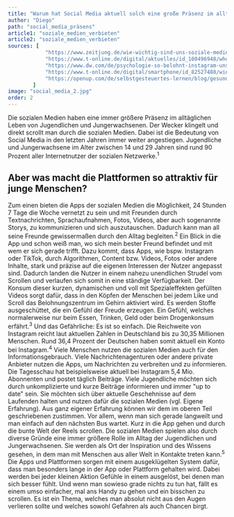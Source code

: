 ```yaml
---
title: "Warum hat Social Media aktuell solch eine große Präsenz im alltäglichen Leben?"
author: "Diego"
path: "social_media_präsens"
article1: "soziale_medien_verbieten"
article2: "soziale_medien_verbieten"
sources: [
            "https://www.zeitjung.de/wie-wichtig-sind-uns-soziale-medien-und-welche-rolle-spielen-sie-im-alltag/",
            "https://www.t-online.de/digital/aktuelles/id_100496948/who-studie-social-media-nutzung-bei-jugendlichen-weiter-angestiegen.html",
            "https://www.dw.com/de/psychologie-so-belohnt-instagram-unser-gehirn/a-49930845",
            "https://www.t-online.de/digital/smartphone/id_82527488/wie-funktioniert-instagram-anleitung-und-wichtigste-funktionen.html",
            "https://openup.com/de/selbstgesteuertes-lernen/blog/gesunder-umgang-social-media/"
        ]
image: "social_media_2.jpg"
order: 2
---
```



Die sozialen Medien haben eine immer größere Präsenz im alltäglichen Leben von Jugendlichen und Jungerwachsenen. Der Wecker klingelt und direkt scrollt man durch die sozialen Medien. Dabei ist die Bedeutung von Social Media in den letzten Jahren immer weiter angestiegen. Jugendliche und Jungerwachsene im Alter zwischen 14 und 29 Jahren sind rund 90 Prozent aller Internetnutzer der sozialen Netzwerke.<sup>1</sup>
## Aber was macht die Plattformen so attraktiv für junge Menschen?
Zum einen bieten die Apps der sozialen Medien die Möglichkeit, 24 Stunden 7 Tage die Woche vernetzt zu sein und mit Freunden durch Textnachrichten, Sprachaufnahmen, Fotos, Videos, aber auch sogenannte Storys, zu kommunizieren und sich auszutauschen. Dadurch kann man all seine Freunde gewissermaßen durch den Alltag begleiten.<sup>2</sup> Ein Blick in die App und schon weiß man, wo sich mein bester Freund befindet und mit wem er sich gerade trifft. Dazu kommt, dass Apps, wie bspw. Instagram oder TikTok, durch Algorithmen, Content bzw. Videos, Fotos oder andere Inhalte, stark und präzise auf die eigenen Interessen der Nutzer angepasst sind. Dadurch landen die Nutzer in einem nahezu unendlichen Strudel vom Scrollen und verlaufen sich somit in eine ständige Verfügbarkeit. Der Konsum dieser kurzen, dynamischen und voll mit Spezialeffekten gefüllten Videos sorgt dafür, dass in den Köpfen der Menschen bei jedem Like und Scroll das Belohnungszentrum im Gehirn aktiviert wird. Es werden Stoffe ausgeschüttet, die ein Gefühl der Freude erzeugen. Ein Gefühl, welches normalerweise nur beim Essen, Trinken, Geld oder beim Drogenkonsum erfährt.<sup>3</sup> Und das Gefährliche: Es ist so einfach. Die Reichweite von Instagram reicht laut aktuellen Zahlen in Deutschland bis zu 30,35 Millionen Menschen. Rund 36,4 Prozent der Deutschen haben somit aktuell ein Konto bei Instagram.<sup>4</sup> Viele Menschen nutzen die sozialen Medien auch für den Informationsgebrauch. Viele Nachrichtenagenturen oder andere private Anbieter nutzen die Apps, um Nachrichten zu verbreiten und zu informieren. Die Tagesschau hat beispielsweise aktuell bei Instagram 5,4 Mio. Abonnenten und postet täglich Beiträge. Viele Jugendliche möchten sich durch unkomplizierte und kurze Beiträge informieren und immer "up to date" sein. Sie möchten sich über aktuelle Geschehnisse auf dem Laufenden halten und nutzen dafür die sozialen Medien (vgl. Eigene Erfahrung).
Aus ganz eigener Erfahrung können wir dem im oberen Teil geschriebenen zustimmen.
Vor allem, wenn man sich gerade langweilt und man einfach auf den nächsten Bus wartet. Kurz in die App gehen und durch die bunte Welt der Reels scrollen.
Die sozialen Medien spielen also durch diverse Gründe eine immer größere Rolle im Alltag der Jugendlichen und Jungerwachsenen. Sie werden als Ort der Inspiration und des Wissens gesehen, in dem man mit Menschen aus aller Welt in Kontakte treten kann.<sup>5</sup> Die Apps und Plattformen sorgen mit einem ausgeklügelten System dafür, dass man besonders lange in der App oder Plattform gehalten wird. Dabei werden bei jeder kleinen Aktion Gefühle in einem ausgelöst, bei denen man sich besser fühlt. Und wenn man sowieso grade nichts zu tun hat, fällt es einem umso einfacher, mal ans Handy zu gehen und ein bisschen zu scrollen. Es ist ein Thema, welches man absolut nicht aus den Augen verlieren sollte und welches sowohl Gefahren als auch Chancen birgt. 